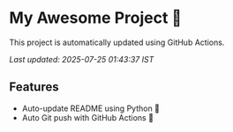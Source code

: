 # My Awesome Project 🚀

This project is automatically updated using GitHub Actions.

_Last updated: 2025-07-25 01:43:37 IST_

## Features
- Auto-update README using Python 🐍
- Auto Git push with GitHub Actions 🤖
